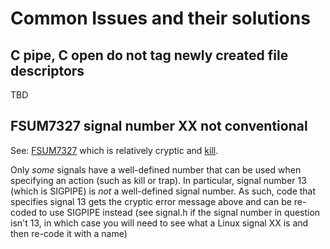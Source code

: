 # Common Issues and their solutions

## C pipe, C open do not tag newly created file descriptors
TBD

## FSUM7327 signal number XX not conventional
See: [FSUM7327](https://tech.mikefulton.ca/FSUM7327) which is relatively cryptic and [kill](https://tech.mikefulton.ca/POSIXSignalNumbers).

Only _some_ signals have a well-defined number that can be used when specifying an action (such as kill or trap). In particular, signal number 13 (which is SIGPIPE) is _not_ a well-defined signal number.
As such, code that specifies signal 13 gets the cryptic error message above and can be re-coded to use SIGPIPE instead (see signal.h if the signal number in question isn't 13, in which case you will need to see what a Linux signal XX is and then re-code it with a name)

